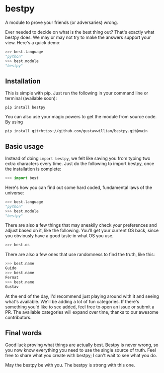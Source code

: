 # bestpy
A module to prove your friends (or adversaries) wrong.

Ever needed to decide on what is the best thing out? That's exactly what bestpy does.
We may or may not try to make the answers support your view. Here's a quick demo:
```python
>>> best.language
"python"
>>> best.module
"bestpy"
```
## Installation
This is simple with pip. Just run the following in your command line or terminal (available soon):
```
pip install bestpy
```

You can also use your magic powers to get the module from source code. 
By using 
```
pip install git+https://github.com/gustavwilliam/bestpy.git@main
```

## Basic usage
Instead of doing `import bestpy`, we felt like saving you from typing two extra characters every time.
Just do the following to import bestpy, once the installation is complete:
```python
>>> import best
```
Here's how you can find out some hard coded, fundamental laws of the universe:
```py
>>> best.language
"python"
>>> best.module
"bestpy"
```
There are also a few things that may sneakily check your preferences and adjust based on it, like the following.
You'll get your current OS back, since you obviously have a good taste in what OS you use.
```python
>>> best.os
```
There are also a few ones that use randomness to find the truth, like this:
```py
>>> best.name
Guido
>>> best.name
Fermat
>>> best.name
Gustav
```
At the end of the day, I'd recommend just playing around with it and seeing what's available.
We'll be adding a lot of fun categories. If there's something you'd like to see added,
feel free to open an issue or submit a PR. The available categories will expand over time,
thanks to our awesome contributors.

## Final words
Good luck proving what things are actually best. Bestpy is never wrong,
so you now know everything you need to use the single source of truth. 
Feel free to share what you create with bestpy; I can't wait to see what you do.

May the bestpy be with you. The bestpy is strong with this one.
